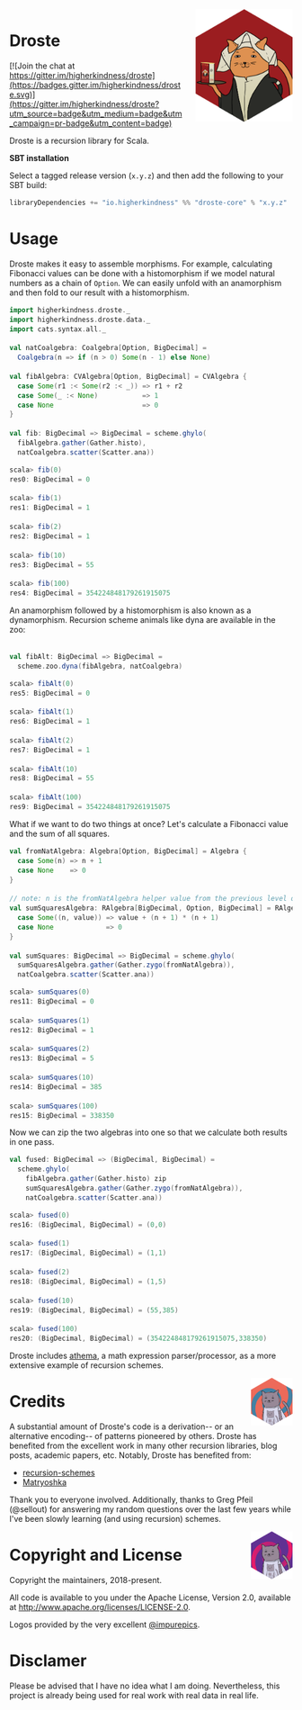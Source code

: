 <img align="right" src="logos/droste_cocoa.png" height="200px" style="padding-left: 20px"/>

# Droste

[![Join the chat at https://gitter.im/higherkindness/droste](https://badges.gitter.im/higherkindness/droste.svg)](https://gitter.im/higherkindness/droste?utm_source=badge&utm_medium=badge&utm_campaign=pr-badge&utm_content=badge)

Droste is a recursion library for Scala.

**SBT installation**

Select a tagged release version (`x.y.z`) and then add the following
to your SBT build:

```scala
libraryDependencies += "io.higherkindness" %% "droste-core" % "x.y.z"
```

# Usage

Droste makes it easy to assemble morphisms. For example, calculating
Fibonacci values can be done with a histomorphism if we model natural
numbers as a chain of `Option`. We can easily unfold with an
anamorphism and then fold to our result with a histomorphism.

```scala
import higherkindness.droste._
import higherkindness.droste.data._
import cats.syntax.all._

val natCoalgebra: Coalgebra[Option, BigDecimal] =
  Coalgebra(n => if (n > 0) Some(n - 1) else None)

val fibAlgebra: CVAlgebra[Option, BigDecimal] = CVAlgebra {
  case Some(r1 :< Some(r2 :< _)) => r1 + r2
  case Some(_ :< None)           => 1
  case None                      => 0
}

val fib: BigDecimal => BigDecimal = scheme.ghylo(
  fibAlgebra.gather(Gather.histo),
  natCoalgebra.scatter(Scatter.ana))
```

```scala
scala> fib(0)
res0: BigDecimal = 0

scala> fib(1)
res1: BigDecimal = 1

scala> fib(2)
res2: BigDecimal = 1

scala> fib(10)
res3: BigDecimal = 55

scala> fib(100)
res4: BigDecimal = 354224848179261915075
```

An anamorphism followed by a histomorphism is also known as a
dynamorphism. Recursion scheme animals like dyna are available
in the zoo:

```scala

val fibAlt: BigDecimal => BigDecimal =
  scheme.zoo.dyna(fibAlgebra, natCoalgebra)
```

```scala
scala> fibAlt(0)
res5: BigDecimal = 0

scala> fibAlt(1)
res6: BigDecimal = 1

scala> fibAlt(2)
res7: BigDecimal = 1

scala> fibAlt(10)
res8: BigDecimal = 55

scala> fibAlt(100)
res9: BigDecimal = 354224848179261915075
```

What if we want to do two things at once? Let's calculate a
Fibonacci value and the sum of all squares.

```scala
val fromNatAlgebra: Algebra[Option, BigDecimal] = Algebra {
  case Some(n) => n + 1
  case None    => 0
}

// note: n is the fromNatAlgebra helper value from the previous level of recursion
val sumSquaresAlgebra: RAlgebra[BigDecimal, Option, BigDecimal] = RAlgebra {
  case Some((n, value)) => value + (n + 1) * (n + 1)
  case None             => 0
}

val sumSquares: BigDecimal => BigDecimal = scheme.ghylo(
  sumSquaresAlgebra.gather(Gather.zygo(fromNatAlgebra)),
  natCoalgebra.scatter(Scatter.ana))
```

```scala
scala> sumSquares(0)
res11: BigDecimal = 0

scala> sumSquares(1)
res12: BigDecimal = 1

scala> sumSquares(2)
res13: BigDecimal = 5

scala> sumSquares(10)
res14: BigDecimal = 385

scala> sumSquares(100)
res15: BigDecimal = 338350
```

Now we can zip the two algebras into one so that we calculate
both results in one pass.

```scala
val fused: BigDecimal => (BigDecimal, BigDecimal) =
  scheme.ghylo(
    fibAlgebra.gather(Gather.histo) zip
    sumSquaresAlgebra.gather(Gather.zygo(fromNatAlgebra)),
    natCoalgebra.scatter(Scatter.ana))
```

```scala
scala> fused(0)
res16: (BigDecimal, BigDecimal) = (0,0)

scala> fused(1)
res17: (BigDecimal, BigDecimal) = (1,1)

scala> fused(2)
res18: (BigDecimal, BigDecimal) = (1,5)

scala> fused(10)
res19: (BigDecimal, BigDecimal) = (55,385)

scala> fused(100)
res20: (BigDecimal, BigDecimal) = (354224848179261915075,338350)
```

Droste includes [athema](athema), a math expression parser/processor,
as a more extensive example of recursion schemes.

<img align="right" src="logos/droste_psychedelic_1.png" height="85px" style="padding-left: 5px"/>

# Credits

A substantial amount of Droste's code is a derivation-- or an
alternative encoding-- of patterns pioneered by others. Droste has
benefited from the excellent work in many other recursion libraries,
blog posts, academic papers, etc. Notably, Droste has benefited from:

- [recursion-schemes](https://github.com/ekmett/recursion-schemes)
- [Matryoshka](https://github.com/slamdata/matryoshka)

Thank you to everyone involved. Additionally, thanks to Greg Pfeil
(@sellout) for answering my random questions over the last few years
while I've been slowly learning (and using recursion) schemes.

<img align="right" src="logos/droste_psychedelic_2.png" height="85px" style="padding-left: 5px"/>

# Copyright and License

Copyright the maintainers, 2018-present.

All code is available to you under the Apache License, Version 2.0,
available at http://www.apache.org/licenses/LICENSE-2.0.

Logos provided by the very excellent [@impurepics](https://twitter.com/impurepics).

# Disclamer

Please be advised that I have no idea what I am doing.
Nevertheless, this project is already being used for real
work with real data in real life.
